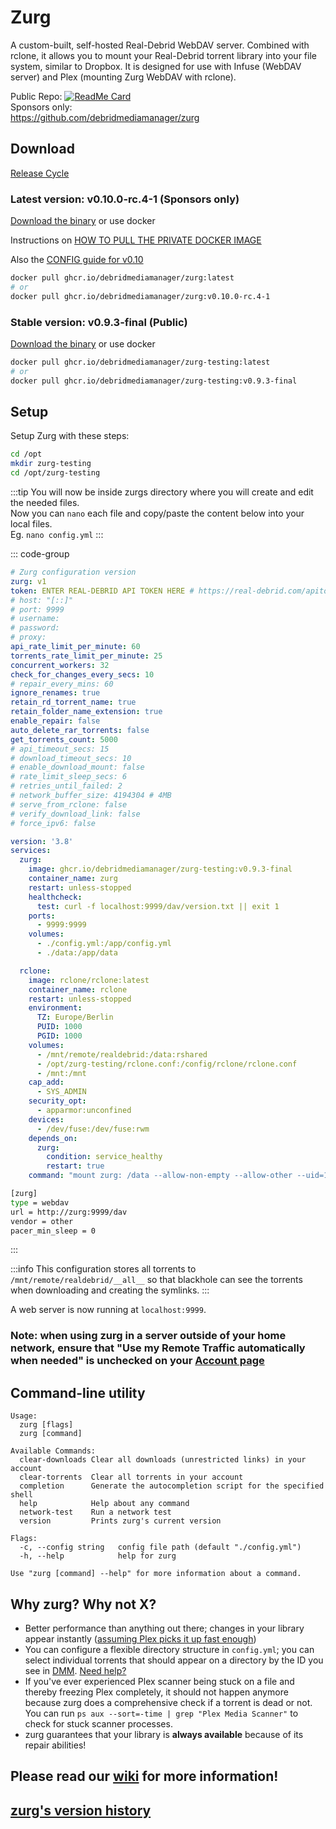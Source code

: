 # Zurg

A custom-built, self-hosted Real-Debrid WebDAV server. Combined with rclone, it allows you to mount your Real-Debrid torrent library into your file system, similar to Dropbox. It is designed for use with Infuse (WebDAV server) and Plex (mounting Zurg WebDAV with rclone).

Public Repo: 
[![ReadMe Card](https://github-readme-stats.vercel.app/api/pin/?username=debridmediamanager&repo=zurg-testing&theme=dark)](https://github.com/debridmediamanager/zurg-testing) <br/>
Sponsors only: <br/>
https://github.com/debridmediamanager/zurg

## Download

[Release Cycle](https://github.com/debridmediamanager/zurg-testing/wiki/Release-cycle)

### Latest version: v0.10.0-rc.4-1 (Sponsors only)

[Download the binary](https://github.com/debridmediamanager/zurg/releases) or use docker

Instructions on [HOW TO PULL THE PRIVATE DOCKER IMAGE](https://www.patreon.com/posts/guide-to-pulling-105779285)

Also the [CONFIG guide for v0.10](https://github.com/debridmediamanager/zurg-testing/wiki/Config-v0.10)

```sh
docker pull ghcr.io/debridmediamanager/zurg:latest
# or
docker pull ghcr.io/debridmediamanager/zurg:v0.10.0-rc.4-1
```

### Stable version: v0.9.3-final (Public)

[Download the binary](https://github.com/debridmediamanager/zurg-testing/releases) or use docker

```sh
docker pull ghcr.io/debridmediamanager/zurg-testing:latest
# or
docker pull ghcr.io/debridmediamanager/zurg-testing:v0.9.3-final
```
## Setup

Setup Zurg with these steps:<br/>
```bash
cd /opt 
mkdir zurg-testing
cd /opt/zurg-testing 
```
:::tip
You will now be inside zurgs directory where you will create and edit the needed files.<br/>
Now you can `nano` each file and copy/paste the content below into your local files. <br/>
Eg. `nano config.yml` 
:::

::: code-group

```yaml [config.yml]
# Zurg configuration version
zurg: v1
token: ENTER REAL-DEBRID API TOKEN HERE # https://real-debrid.com/apitoken
# host: "[::]"
# port: 9999
# username:
# password:
# proxy:
api_rate_limit_per_minute: 60
torrents_rate_limit_per_minute: 25
concurrent_workers: 32
check_for_changes_every_secs: 10
# repair_every_mins: 60
ignore_renames: true
retain_rd_torrent_name: true
retain_folder_name_extension: true
enable_repair: false
auto_delete_rar_torrents: false
get_torrents_count: 5000
# api_timeout_secs: 15
# download_timeout_secs: 10
# enable_download_mount: false
# rate_limit_sleep_secs: 6
# retries_until_failed: 2
# network_buffer_size: 4194304 # 4MB
# serve_from_rclone: false
# verify_download_link: false
# force_ipv6: false
```

```yaml [docker-compose.yml]
version: '3.8'
services:
  zurg:
    image: ghcr.io/debridmediamanager/zurg-testing:v0.9.3-final
    container_name: zurg
    restart: unless-stopped
    healthcheck:
      test: curl -f localhost:9999/dav/version.txt || exit 1
    ports:
      - 9999:9999
    volumes:
      - ./config.yml:/app/config.yml
      - ./data:/app/data

  rclone:
    image: rclone/rclone:latest
    container_name: rclone
    restart: unless-stopped
    environment:
      TZ: Europe/Berlin
      PUID: 1000
      PGID: 1000
    volumes:
      - /mnt/remote/realdebrid:/data:rshared
      - /opt/zurg-testing/rclone.conf:/config/rclone/rclone.conf
      - /mnt:/mnt
    cap_add:
      - SYS_ADMIN
    security_opt:
      - apparmor:unconfined
    devices:
      - /dev/fuse:/dev/fuse:rwm
    depends_on:
      zurg:
        condition: service_healthy
        restart: true
    command: "mount zurg: /data --allow-non-empty --allow-other --uid=1000 --gid=1000 --umask=002 --dir-cache-time 10s"
```

```bash [rclone.conf]
[zurg]
type = webdav
url = http://zurg:9999/dav
vendor = other
pacer_min_sleep = 0
```

:::

:::info
This configuration stores all torrents to `/mnt/remote/realdebrid/__all__` so that blackhole can see the torrents when downloading and creating the symlinks.
:::

A web server is now running at `localhost:9999`.

### Note: when using zurg in a server outside of your home network, ensure that "Use my Remote Traffic automatically when needed" is unchecked on your [Account page](https://real-debrid.com/account)

## Command-line utility

```
Usage:
  zurg [flags]
  zurg [command]

Available Commands:
  clear-downloads Clear all downloads (unrestricted links) in your account
  clear-torrents  Clear all torrents in your account
  completion      Generate the autocompletion script for the specified shell
  help            Help about any command
  network-test    Run a network test
  version         Prints zurg's current version

Flags:
  -c, --config string   config file path (default "./config.yml")
  -h, --help            help for zurg

Use "zurg [command] --help" for more information about a command.
```

## Why zurg? Why not X?

- Better performance than anything out there; changes in your library appear instantly ([assuming Plex picks it up fast enough](./plex_update.sh))
- You can configure a flexible directory structure in `config.yml`; you can select individual torrents that should appear on a directory by the ID you see in [DMM](https://debridmediamanager.com/). [Need help?](https://github.com/debridmediamanager/zurg-testing/wiki/Config)
- If you've ever experienced Plex scanner being stuck on a file and thereby freezing Plex completely, it should not happen anymore because zurg does a comprehensive check if a torrent is dead or not. You can run `ps aux --sort=-time | grep "Plex Media Scanner"` to check for stuck scanner processes.
- zurg guarantees that your library is **always available** because of its repair abilities!

## Please read our [wiki](https://github.com/debridmediamanager/zurg-testing/wiki) for more information!

## [zurg's version history](https://github.com/debridmediamanager/zurg-testing/wiki/History)
